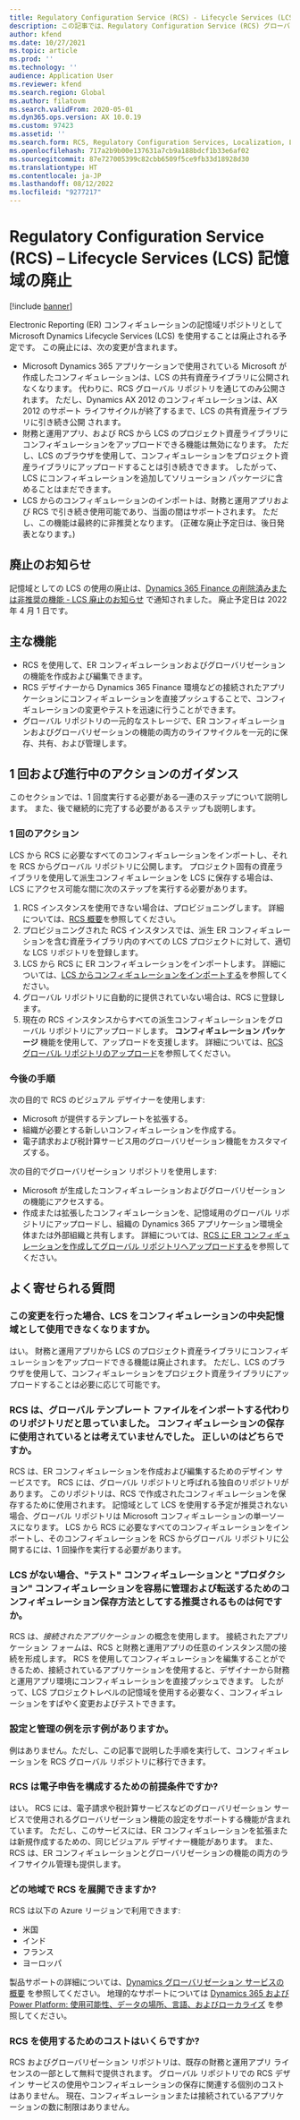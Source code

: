 ```yaml
---
title: Regulatory Configuration Service (RCS) - Lifecycle Services (LCS) 記憶域の廃止
description: この記事では、Regulatory Configuration Service (RCS) グローバル リポジトリの機能拡張の一部として計画されている Microsoft Dynamics Lifecycle Services (LCS) 記憶域の廃止に関する情報を提供します。
author: kfend
ms.date: 10/27/2021
ms.topic: article
ms.prod: ''
ms.technology: ''
audience: Application User
ms.reviewer: kfend
ms.search.region: Global
ms.author: filatovm
ms.search.validFrom: 2020-05-01
ms.dyn365.ops.version: AX 10.0.19
ms.custom: 97423
ms.assetid: ''
ms.search.form: RCS, Regulatory Configuration Services, Localization, LCS storage, LCS storage deprecation
ms.openlocfilehash: 717a2b9b00e137631a7cb9a188bdcf1b33e6af02
ms.sourcegitcommit: 87e727005399c82cbb6509f5ce9fb33d18928d30
ms.translationtype: HT
ms.contentlocale: ja-JP
ms.lasthandoff: 08/12/2022
ms.locfileid: "9277217"
---
```

# <a name="regulatory-configuration-service-rcs--lifecycle-services-lcs-storage-deprecation"></a>Regulatory Configuration Service (RCS) – Lifecycle Services (LCS) 記憶域の廃止

[!include [banner](../includes/banner.md)]

Electronic Reporting (ER) コンフィギュレーションの記憶域リポジトリとして Microsoft Dynamics Lifecycle Services (LCS) を使用することは廃止される予定です。 この廃止には、次の変更が含まれます。

- Microsoft Dynamics 365 アプリケーションで使用されている Microsoft が作成したコンフィギュレーションは、LCS の共有資産ライブラリに公開されなくなります。 代わりに、RCS グローバル リポジトリを通じてのみ公開されます。 ただし、Dynamics AX 2012 のコンフィギュレーションは、AX 2012 のサポート ライフサイクルが終了するまで、LCS の共有資産ライブラリに引き続き公開 されます。
- 財務と運用アプリ、および RCS から LCS のプロジェクト資産ライブラリにコンフィギュレーションをアップロードできる機能は無効になります。 ただし、LCS のブラウザを使用して、コンフィギュレーションをプロジェクト資産ライブラリにアップロードすることは引き続きできます。 したがって、LCS にコンフィギュレーションを追加してソリューション パッケージに含めることはまだできます。
- LCS からのコンフィギュレーションのインポートは、財務と運用アプリおよび RCS で引き続き使用可能であり、当面の間はサポートされます。 ただし、この機能は最終的に非推奨となります。 (正確な廃止予定日は、後日発表となります。)

## <a name="deprecation-notice"></a>廃止のお知らせ

記憶域としての LCS の使用の廃止は、[Dynamics 365 Finance の削除済みまたは非推奨の機能 - LCS 廃止のお知らせ](../get-started/removed-deprecated-features-finance.md#features-removed-or-deprecated-in-the-finance-10017-release) で通知されました。 廃止予定日は 2022 年 4 月 1 日です。

## <a name="key-features"></a>主な機能

- RCS を使用して、ER コンフィギュレーションおよびグローバリゼーションの機能を作成および編集できます。
- RCS デザイナーから Dynamics 365 Finance 環境などの接続されたアプリケーションにコンフィギュレーションを直接プッシュすることで、コンフィギュレーションの変更やテストを迅速に行うことができます。
- グローバル リポジトリの一元的なストレージで、ER コンフィギュレーションおよびグローバリゼーションの機能の両方のライフサイクルを一元的に保存、共有、および管理します。

## <a name="guidance-for-one-time-and-ongoing-actions"></a>1 回および進行中のアクションのガイダンス

このセクションでは、1 回度実行する必要がある一連のステップについて説明します。 また、後で継続的に完了する必要があるステップも説明します。

### <a name="one-time-action"></a>1 回のアクション

LCS から RCS に必要なすべてのコンフィギュレーションをインポートし、それを RCS からグローバル リポジトリに公開します。 プロジェクト固有の資産ライブラリを使用して派生コンフィギュレーションを LCS に保存する場合は、LCS にアクセス可能な間に次のステップを実行する必要があります。

1. RCS インスタンスを使用できない場合は、プロビジョニングします。 詳細については、[RCS 概要](rcs-overview.md)を参照してください。
2. プロビジョニングされた RCS インスタンスでは、派生 ER コンフィギュレーションを含む資産ライブラリ内のすべての LCS プロジェクトに対して、適切な LCS リポジトリを登録します。
3. LCS から RCS に ER コンフィギュレーションをインポートします。 詳細については、[LCS からコンフィギュレーションをインポートする](/dynamics365/fin-ops-core/dev-itpro/analytics/tasks/er-import-configuration-lifecycle-services)を参照してください。
4. グローバル リポジトリに自動的に提供されていない場合は、RCS に登録します。
5. 現在の RCS インスタンスからすべての派生コンフィギュレーションをグローバル リポジトリにアップロードします。 **コンフィギュレーション パッケージ** 機能を使用して、アップロードを支援します。 詳細については、[RCS グローバル リポジトリのアップロード](rcs-global-repo-upload.md)を参照してください。

### <a name="going-forward"></a>今後の手順

次の目的で RCS のビジュアル デザイナーを使用します:

- Microsoft が提供するテンプレートを拡張する。
- 組織が必要とする新しいコンフィギュレーションを作成する。
- 電子請求および税計算サービス用のグローバリゼーション機能をカスタマイズする。

次の目的でグローバリゼーション リポジトリを使用します:

- Microsoft が生成したコンフィギュレーションおよびグローバリゼーションの機能にアクセスする。
- 作成または拡張したコンフィギュレーションを、記憶域用のグローバル リポジトリにアップロードし、組織の Dynamics 365 アプリケーション環境全体または外部組織と共有します。 詳細については、[RCS に ER コンフィギュレーションを作成してグローバル リポジトリへアップロードする](rcs-global-repo-upload.md)を参照してください。

## <a name="frequently-asked-questions"></a>よく寄せられる質問

### <a name="does-this-change-mean-that-lcs-cant-be-used-as-central-storage-for-configurations"></a>この変更を行った場合、LCS をコンフィギュレーションの中央記憶域として使用できなくなりますか。

はい。 財務と運用アプリから LCS のプロジェクト資産ライブラリにコンフィギュレーションをアップロードできる機能は廃止されます。 ただし、LCS のブラウザを使用して、コンフィギュレーションをプロジェクト資産ライブラリにアップロードすることは必要に応じて可能です。

### <a name="i-thought-that-rcs-was-a-replacement-repository-for-importing-global-template-files-i-didnt-think-that-its-used-to-store-configurations-which-is-correct"></a>RCS は、グローバル テンプレート ファイルをインポートする代わりのリポジトリだと思っていました。 コンフィギュレーションの保存に使用されているとは考えていませんでした。 正しいのはどちらですか。

RCS は、ER コンフィギュレーションを作成および編集するためのデザイン サービスです。 RCS には、グローバル リポジトリと呼ばれる独自のリポジトリがあります。 このリポジトリは、RCS で作成されたコンフィギュレーションを保存するために使用されます。 記憶域として LCS を使用する予定が推奨されない場合、グローバル リポジトリは Microsoft コンフィギュレーションの単一ソースになります。 LCS から RCS に必要なすべてのコンフィギュレーションをインポートし、そのコンフィギュレーションを RCS からグローバル リポジトリに公開するには、1 回操作を実行する必要があります。

### <a name="without-lcs-what-is-the-suggested-way-to-store-configurations-so-that-test-and-production-configurations-can-easily-be-managed-and-transferred"></a>LCS がない場合、"テスト" コンフィギュレーションと "プロダクション" コンフィギュレーションを容易に管理および転送するためのコンフィギュレーション保存方法としてする推奨されるものは何ですか。

RCS は、*接続されたアプリケーション* の概念を使用します。 接続されたアプリケーション フォームは、RCS と財務と運用アプリの任意のインスタンス間の接続を形成します。 RCS を使用してコンフィギュレーションを編集することができるため、接続されているアプリケーションを使用すると、デザイナーから財務と運用アプリ環境にコンフィギュレーションを直接プッシュできます。 したがって、LCS プロジェクトレベルの記憶域を使用する必要なく、コンフィギュレーションをすばやく変更およびテストできます。

### <a name="are-there-any-examples-that-show-the-setup-and-management"></a>設定と管理の例を示す例がありますか。

例はありません。ただし、この記事で説明した手順を実行して、コンフィギュレーションを RCS グローバル リポジトリに移行できます。

### <a name="is-rcs-a-prerequisite-to-configure-electronic-reporting"></a>RCS は電子申告を構成するための前提条件ですか?

はい。 RCS には、電子請求や税計算サービスなどのグローバリゼーション サービスで使用されるグローバリゼーション機能の設定をサポートする機能が含まれています。 ただし、このサービスには、ER コンフィギュレーションを拡張または新規作成するための、同じビジュアル デザイナー機能があります。 また、RCS は、ER コンフィギュレーションとグローバリゼーションの機能の両方のライフサイクル管理も提供します。

### <a name="which-regions-can-rcs-be-deployed-in"></a>どの地域で RCS を展開できますか?

RCS は以下の Azure リージョンで利用できます:

- 米国
- インド
- フランス
- ヨーロッパ

製品サポートの詳細については、[Dynamics グローバリゼーション サービスの概要](globalization-services-overview.md) を参照してください。 地理的なサポートについては [Dynamics 365 および Power Platform: 使用可能性、データの場所、言語、およびローカライズ](https://aka.ms/rcs/D365Productavailabilityguide) を参照してください。

### <a name="whats-the-cost-of-using-rcs"></a>RCS を使用するためのコストはいくらですか?

RCS およびグローバリゼーション リポジトリは、既存の財務と運用アプリ ライセンスの一部として無料で提供されます。 グローバル リポジトリでの RCS デザイン サービスの使用やコンフィギュレーションの保存に関連する個別のコストはありません。 現在、コンフィギュレーションまたは接続されているアプリケーションの数に制限はありません。

